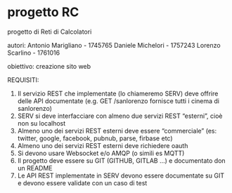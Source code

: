 # progetto RC

progetto di Reti di Calcolatori

autori:
    Antonio Marigliano  -  1745765
    Daniele Michelori   -  1757243
    Lorenzo Scarlino    -  1761016

obiettivo:
    creazione sito web

REQUISITI:
1. Il servizio REST che implementate (lo chiameremo SERV) deve offrire delle API documentate (e.g. GET /sanlorenzo fornisce tutti i cinema di sanlorenzo)
2. SERV si deve interfacciare con almeno due servizi REST “esterni”, cioè non su localhost
3. Almeno uno dei servizi REST esterni deve essere “commerciale” (es: twitter, google, facebook, pubnub, parse, firbase etc)
4. Almeno uno dei servizi REST esterni deve richiedere oauth
5. Si devono usare Websocket e/o AMQP (o simili es MQTT)
6. Il progetto deve essere su GIT (GITHUB, GITLAB ...) e documentato don un README
7. Le API  REST implementate in SERV devono essere documentate su GIT e devono essere validate con un caso di test
